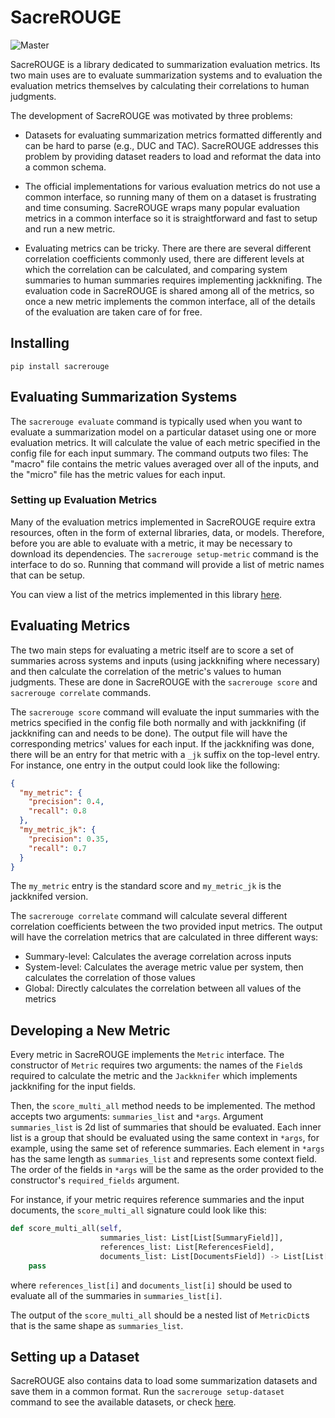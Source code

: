 # SacreROUGE
![Master](https://github.com/danieldeutsch/sacrerouge/workflows/Master/badge.svg?branch=master&event=push)

SacreROUGE is a library dedicated to summarization evaluation metrics.
Its two main uses are to evaluate summarization systems and to evaluation the evaluation metrics themselves by calculating their correlations to human judgments.

The development of SacreROUGE was motivated by three problems: 

- Datasets for evaluating summarization metrics formatted differently and can be hard to parse (e.g., DUC and TAC).
SacreROUGE addresses this problem by providing dataset readers to load and reformat the data into a common schema.

- The official implementations for various evaluation metrics do not use a common interface, so running many of them on a dataset is frustrating and time consuming.
SacreROUGE wraps many popular evaluation metrics in a common interface so it is straightforward and fast to setup and run a new metric.

- Evaluating metrics can be tricky.
There are there are several different correlation coefficients commonly used, there are different levels at which the correlation can be calculated, and comparing system summaries to human summaries requires implementing jackknifing.
The evaluation code in SacreROUGE is shared among all of the metrics, so once a new metric implements the common interface, all of the details of the evaluation are taken care of for free.

## Installing
`pip install sacrerouge`

## Evaluating Summarization Systems
The `sacrerouge evaluate` command is typically used when you want to evaluate a summarization model on a particular dataset using one or more evaluation metrics.
It will calculate the value of each metric specified in the config file for each input summary.
The command outputs two files:
The "macro" file contains the metric values averaged over all of the inputs, and the "micro" file has the metric values for each input.

### Setting up Evaluation Metrics
Many of the evaluation metrics implemented in SacreROUGE require extra resources, often in the form of external libraries, data, or models.
Therefore, before you are able to evaluate with a metric, it may be necessary to download its dependencies.
The `sacrerouge setup-metric` command is the interface to do so.
Running that command will provide a list of metric names that can be setup.

You can view a list of the metrics implemented in this library [here](doc/metrics/metrics.md).

## Evaluating Metrics
The two main steps for evaluating a metric itself are to score a set of summaries across systems and inputs (using jackknifing where necessary) and then calculate the correlation of the metric's values to human judgments.
These are done in SacreROUGE with the `sacrerouge score` and `sacrerouge correlate` commands.

The `sacrerouge score` command will evaluate the input summaries with the metrics specified in the config file both normally and with jackknifing (if jackknifing can and needs to be done).
The output file will have the corresponding metrics' values for each input.
If the jackknifing was done, there will be an entry for that metric with a `_jk` suffix on the top-level entry.
For instance, one entry in the output could look like the following:
```json
{
  "my_metric": {
    "precision": 0.4,
    "recall": 0.8
  },
  "my_metric_jk": {
    "precision": 0.35,
    "recall": 0.7
  }
}
```
The `my_metric` entry is the standard score and `my_metric_jk` is the jackknifed version.

The `sacrerouge correlate` command will calculate several different correlation coefficients between the two provided input metrics.
The output will have the correlation metrics that are calculated in three different ways:

- Summary-level: Calculates the average correlation across inputs
- System-level: Calculates the average metric value per system, then calculates the correlation of those values
- Global: Directly calculates the correlation between all values of the metrics 

## Developing a New Metric
Every metric in SacreROUGE implements the `Metric` interface.
The constructor of `Metric` requires two arguments: the names of the `Field`s required to calculate the metric and the `Jackknifer` which implements jackknifing for the input fields.

Then, the `score_multi_all` method needs to be implemented.
The method accepts two arguments: `summaries_list` and `*args`.
Argument `summaries_list` is 2d list of summaries that should be evaluated.
Each inner list is a group that should be evaluated using the same context in `*args`, for example, using the same set of reference summaries.
Each element in `*args` has the same length as `summaries_list` and represents some context field.
The order of the fields in `*args` will be the same as the order provided to the constructor's `required_fields` argument. 

For instance, if your metric requires reference summaries and the input documents, the `score_multi_all` signature could look like this:
```python
def score_multi_all(self,
                    summaries_list: List[List[SummaryField]],
                    references_list: List[ReferencesField],
                    documents_list: List[DocumentsField]) -> List[List[MetricsDict]]:
    pass
```
where `references_list[i]` and `documents_list[i]` should be used to evaluate all of the summaries in `summaries_list[i]`.

The output of the `score_multi_all` should be a nested list of `MetricDict`s that is the same shape as `summaries_list`.

## Setting up a Dataset
SacreROUGE also contains data to load some summarization datasets and save them in a common format.
Run the `sacrerouge setup-dataset` command to see the available datasets, or check [here](doc/datasets/datasets.md).
